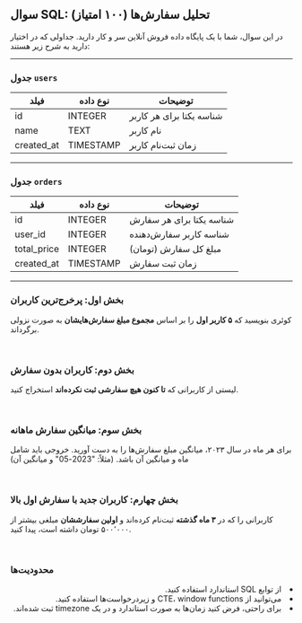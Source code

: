 ## سوال SQL: تحلیل سفارش‌ها (۱۰۰ امتیاز)

در این سوال، شما با یک پایگاه داده فروش آنلاین سر و کار دارید. جداولی که در اختیار دارید به شرح زیر هستند:

---

### جدول `users`

| فیلد       | نوع داده  | توضیحات                  |
| ---------- | --------- | ------------------------ |
| id         | INTEGER   | شناسه یکتا برای هر کاربر |
| name       | TEXT      | نام کاربر                |
| created_at | TIMESTAMP | زمان ثبت‌نام کاربر       |

---

### جدول `orders`

| فیلد        | نوع داده  | توضیحات                  |
| ----------- | --------- | ------------------------ |
| id          | INTEGER   | شناسه یکتا برای هر سفارش |
| user_id     | INTEGER   | شناسه کاربر سفارش‌دهنده  |
| total_price | INTEGER   | مبلغ کل سفارش (تومان)    |
| created_at  | TIMESTAMP | زمان ثبت سفارش           |

---

### بخش اول: پرخرج‌ترین کاربران

کوئری بنویسید که **۵ کاربر اول** را بر اساس **مجموع مبلغ سفارش‌هایشان** به صورت نزولی برگرداند.

<br/>

### بخش دوم: کاربران بدون سفارش

لیستی از کاربرانی که **تا کنون هیچ سفارشی ثبت نکرده‌اند** استخراج کنید.

<br/>

### بخش سوم: میانگین سفارش ماهانه

برای هر ماه در سال ۲۰۲۳، میانگین مبلغ سفارش‌ها را به دست آورید. خروجی باید شامل ماه و میانگین آن باشد. (مثلاً: "2023-05" و میانگین آن)

<br/>

### بخش چهارم: کاربران جدید با سفارش اول بالا

کاربرانی را که در **۳ ماه گذشته** ثبت‌نام کرده‌اند و **اولین سفارششان** مبلغی بیشتر از ۵۰۰٬۰۰۰ تومان داشته است، پیدا کنید.

<br/>

### محدودیت‌ها

<div dir="rtl">
<li>از توابع SQL استاندارد استفاده کنید.</li>
<li>می‌توانید از CTE، window functions و زیردرخواست‌ها استفاده کنید.</li>
<li>برای راحتی، فرض کنید زمان‌ها به صورت استاندارد و در یک timezone ثبت شده‌اند.</li>
</div>

<br/>
